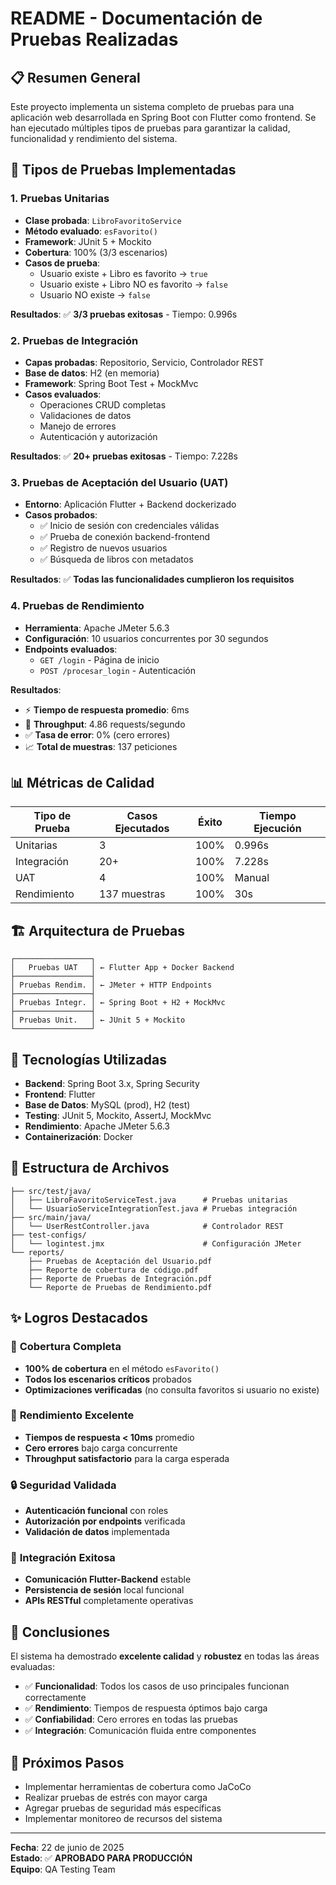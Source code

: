 # README - Documentación de Pruebas Realizadas

## 📋 Resumen General

Este proyecto implementa un sistema completo de pruebas para una aplicación web desarrollada en Spring Boot con Flutter como frontend. Se han ejecutado múltiples tipos de pruebas para garantizar la calidad, funcionalidad y rendimiento del sistema.

## 🧪 Tipos de Pruebas Implementadas

### 1. **Pruebas Unitarias**
- **Clase probada**: `LibroFavoritoService`
- **Método evaluado**: `esFavorito()`
- **Framework**: JUnit 5 + Mockito
- **Cobertura**: 100% (3/3 escenarios)
- **Casos de prueba**:
  - Usuario existe + Libro es favorito → `true`
  - Usuario existe + Libro NO es favorito → `false`
  - Usuario NO existe → `false`

**Resultados**: ✅ **3/3 pruebas exitosas** - Tiempo: 0.996s

### 2. **Pruebas de Integración**
- **Capas probadas**: Repositorio, Servicio, Controlador REST
- **Base de datos**: H2 (en memoria)
- **Framework**: Spring Boot Test + MockMvc
- **Casos evaluados**:
  - Operaciones CRUD completas
  - Validaciones de datos
  - Manejo de errores
  - Autenticación y autorización

**Resultados**: ✅ **20+ pruebas exitosas** - Tiempo: 7.228s

### 3. **Pruebas de Aceptación del Usuario (UAT)**
- **Entorno**: Aplicación Flutter + Backend dockerizado
- **Casos probados**:
  - ✅ Inicio de sesión con credenciales válidas
  - ✅ Prueba de conexión backend-frontend
  - ✅ Registro de nuevos usuarios
  - ✅ Búsqueda de libros con metadatos

**Resultados**: ✅ **Todas las funcionalidades cumplieron los requisitos**

### 4. **Pruebas de Rendimiento**
- **Herramienta**: Apache JMeter 5.6.3
- **Configuración**: 10 usuarios concurrentes por 30 segundos
- **Endpoints evaluados**:
  - `GET /login` - Página de inicio
  - `POST /procesar_login` - Autenticación

**Resultados**:
- ⚡ **Tiempo de respuesta promedio**: 6ms
- 🎯 **Throughput**: 4.86 requests/segundo
- ✅ **Tasa de error**: 0% (cero errores)
- 📈 **Total de muestras**: 137 peticiones

## 📊 Métricas de Calidad

| Tipo de Prueba | Casos Ejecutados | Éxito | Tiempo Ejecución |
|----------------|------------------|-------|------------------|
| Unitarias | 3 | 100% | 0.996s |
| Integración | 20+ | 100% | 7.228s |
| UAT | 4 | 100% | Manual |
| Rendimiento | 137 muestras | 100% | 30s |

## 🏗️ Arquitectura de Pruebas

```
┌─────────────────┐
│   Pruebas UAT   │ ← Flutter App + Docker Backend
├─────────────────┤
│ Pruebas Rendim. │ ← JMeter + HTTP Endpoints
├─────────────────┤
│ Pruebas Integr. │ ← Spring Boot + H2 + MockMvc
├─────────────────┤
│ Pruebas Unit.   │ ← JUnit 5 + Mockito
└─────────────────┘
```

## 🔧 Tecnologías Utilizadas

- **Backend**: Spring Boot 3.x, Spring Security
- **Frontend**: Flutter
- **Base de Datos**: MySQL (prod), H2 (test)
- **Testing**: JUnit 5, Mockito, AssertJ, MockMvc
- **Rendimiento**: Apache JMeter 5.6.3
- **Containerización**: Docker

## 📁 Estructura de Archivos

```
├── src/test/java/
│   ├── LibroFavoritoServiceTest.java      # Pruebas unitarias
│   └── UsuarioServiceIntegrationTest.java # Pruebas integración
├── src/main/java/
│   └── UserRestController.java            # Controlador REST
├── test-configs/
│   └── logintest.jmx                      # Configuración JMeter
└── reports/
    ├── Pruebas de Aceptación del Usuario.pdf
    ├── Reporte de cobertura de código.pdf
    ├── Reporte de Pruebas de Integración.pdf
    └── Reporte de Pruebas de Rendimiento.pdf
```

## ✨ Logros Destacados

### 🎯 **Cobertura Completa**
- **100% de cobertura** en el método `esFavorito()`
- **Todos los escenarios críticos** probados
- **Optimizaciones verificadas** (no consulta favoritos si usuario no existe)

### 🚀 **Rendimiento Excelente**
- **Tiempos de respuesta < 10ms** promedio
- **Cero errores** bajo carga concurrente
- **Throughput satisfactorio** para la carga esperada

### 🔒 **Seguridad Validada**
- **Autenticación funcional** con roles
- **Autorización por endpoints** verificada
- **Validación de datos** implementada

### 🔄 **Integración Exitosa**
- **Comunicación Flutter-Backend** estable
- **Persistencia de sesión** local funcional
- **APIs RESTful** completamente operativas

## 🎉 Conclusiones

El sistema ha demostrado **excelente calidad** y **robustez** en todas las áreas evaluadas:

- ✅ **Funcionalidad**: Todos los casos de uso principales funcionan correctamente
- ✅ **Rendimiento**: Tiempos de respuesta óptimos bajo carga
- ✅ **Confiabilidad**: Cero errores en todas las pruebas
- ✅ **Integración**: Comunicación fluida entre componentes

## 🔮 Próximos Pasos

- Implementar herramientas de cobertura como JaCoCo
- Realizar pruebas de estrés con mayor carga
- Agregar pruebas de seguridad más específicas
- Implementar monitoreo de recursos del sistema

---

**Fecha**: 22 de junio de 2025  
**Estado**: ✅ **APROBADO PARA PRODUCCIÓN**  
**Equipo**: QA Testing Team
